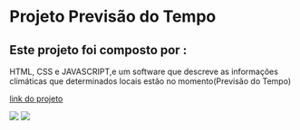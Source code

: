 <h1> Projeto Previsão do Tempo </h1>

<h2> Este projeto foi composto por : </h2>

 <p>  HTML, CSS e JAVASCRIPT,e um software que descreve as informações climáticas que determinados locais estão no momento(Previsão do Tempo) </p>
 
 <a href = "https://aaron-clima-tempo.netlify.app/"> link do projeto</a>
 
 <img src = "https://github.com/victormarks10/clima-tempo/blob/master/img/Captura%20de%20Tela%20(10).png?raw=true" />
 
 <img src = "https://github.com/victormarks10/clima-tempo/blob/master/img/Captura%20de%20Tela%20(11).png?raw=true" />

